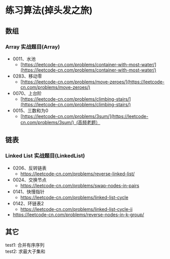 # 练习算法(掉头发之旅)

## 数组
### Array 实战题目(Array)
- 0011、水池
  - [https://leetcode-cn.com/problems/container-with-most-water/](https://leetcode-cn.com/problems/container-with-most-water/)
- 0283、移动零
  - [https://leetcode-cn.com/problems/move-zeroes/](https://leetcode-cn.com/problems/move-zeroes/)
- 0070、上台阶 
  - [https://leetcode-cn.com/problems/climbing-stairs/](https://leetcode-cn.com/problems/climbing-stairs/)
- 0015、三数和为0
  - [https://leetcode-cn.com/problems/3sum/](https://leetcode-cn.com/problems/3sum/) (高频老题）

## 链表
### Linked List 实战题目(LinkedList)
- 0206、反转链表
  - https://leetcode-cn.com/problems/reverse-linked-list/
- 0024、交换节点
  - https://leetcode-cn.com/problems/swap-nodes-in-pairs
- 0141、快慢指针
  - https://leetcode-cn.com/problems/linked-list-cycle
- 0142、环链表2 
  - https://leetcode-cn.com/problems/linked-list-cycle-ii
- https://leetcode-cn.com/problems/reverse-nodes-in-k-group/


## 其它
test1: 合并有序序列  
test2: 求最大子集和